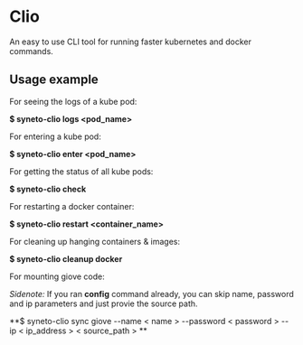 # Clio
An easy to use CLI tool for running faster kubernetes and docker commands.


<h2>Usage example</h2>

For seeing the logs of a kube pod:

**$ syneto-clio logs <pod_name>**

For entering a kube pod:

**$ syneto-clio enter <pod_name>**

For getting the status of all kube pods:

**$ syneto-clio check**

For restarting a docker container:

**$ syneto-clio restart <container_name>**

For cleaning up hanging containers & images:

**$ syneto-clio cleanup docker**

For mounting giove code:

_Sidenote:_ If you ran **config** command already, you can skip name, password and ip parameters and just provie the source path.

**$ syneto-clio sync giove --name < name > --password < password > --ip < ip_address > < source_path > **



